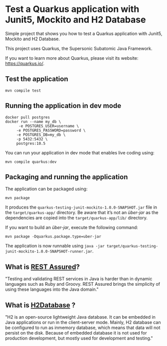 # Test a Quarkus application with Junit5, Mockito and H2 Database

Simple project that shows you how to test a Quarkus application with Junit5, Mockito and H2 Database.

This project uses Quarkus, the Supersonic Subatomic Java Framework.

If you want to learn more about Quarkus, please visit its website: <https://quarkus.io/>.

## Test the application

```shell script
mvn compile test
```

## Running the application in dev mode

```shell script
docker pull postgres
docker run --name my_db \
      -e POSTGRES_USER=username \
     -e POSTGRES_PASSWORD=password \
     -e POSTGRES_DB=my_db \
     -p 5432:5432 \
     postgres:10.5
```

You can run your application in dev mode that enables live coding using:

```shell script
mvn compile quarkus:dev
```

## Packaging and running the application

The application can be packaged using:

```shell script
mvn package
```

It produces the `quarkus-testing-junit-mockito-1.0.0-SNAPSHOT.jar` file in the `target/quarkus-app/` directory.
Be aware that it’s not an _über-jar_ as the dependencies are copied into the `target/quarkus-app/lib/` directory.

If you want to build an _über-jar_, execute the following command:

```shell script
mvn package -Dquarkus.package.type=uber-jar
```

The application is now runnable using `java -jar target/quarkus-testing-junit-mockito-1.0.0-SNAPSHOT-runner.jar`.

## What is [REST Assured](https://rest-assured.io/)?

"Testing and validating REST services in Java is harder than in dynamic languages such as Ruby and Groovy. REST Assured brings the simplicity of using these languages into the Java domain."

## What is [H2Database](http://h2database.com/html/main.html) ?

"H2 is an open-source lightweight Java database. It can be embedded in Java applications or run in the client-server mode. Mainly, H2 database can be configured to run as inmemory database, which means that data will not persist on the disk. Because of embedded database it is not used for production development, but mostly used for development and testing."
